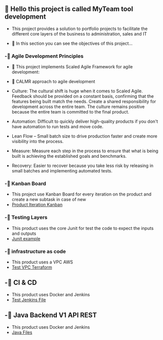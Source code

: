 
## 👋 Hello this project is called MyTeam tool development

- This project provides a solution to portfolio projects to facilitate the different core layers of the business to administration, sales and IT

- 🌱 In this section you can see the objectives of this project...

### -:orange_book: Agile Development Principles
   
- 💬 This project implements Scaled Agile Framework for agile development:
- 💎 CALMR approach to agile development
- Culture: The cultural shift is huge when it comes to Scaled Agile. Feedback should be provided on a constant basis, confirming that the features being     built match the needs. Create a shared responsibility for development across the entire team. The culture remains positive because the entire team is       committed to the final product.

- Automation: Difficult to quickly deliver high-quality products if you don't have automation to run tests and move code.

- Lean Flow – Small batch size to drive production faster and create more visibility into the process.

- Measure: Measure each step in the process to ensure that what is being built is achieving the established goals and benchmarks.

- Recovery: Easier to recover because you take less risk by releasing in small batches and implementing automated tests.


### -:orange_book: Kanban Board 
- This project use Kanban Board for every iteration on the product and create a new subtask in case of new 
- [Product Iteration Kanban](https://github.com/users/zabdielVR/projects/3)

### -:orange_book: Testing Layers
- This product uses the core Junit for test the code to expect the inputs and outputs
- [Junit example](https://github.com/zabdielVR/MyTeam/blob/main/Junit/Test/src/test/java/org/Testing/Accounts/AccountsTest.java)

### -:orange_book: infrastructure as code
- This product uses a VPC AWS
- [Test VPC Terraform](https://github.com/zabdielVR/MyTeam/blob/main/Terraform/Create_AWS_VPC.tf)

## -:orange_book: CI & CD

- This product uses Docker and Jenkins
- [Test Jenkins File](https://github.com/zabdielVR/MyTeam/tree/main/Docker)

## -:orange_book: Java Backend V1 API REST

- This product uses Docker and Jenkins
- [Java Files](https://github.com/zabdielVR/MyTeam/tree/main/Java%20Backend/myProduct/src/main/java/org/mycompany/myproduct)

<!---
zabdielVR/zabdielVR is a ✨ special ✨ repository because its `README.md` (this file) appears on your GitHub profile.
You can click the Preview link to take a look at your changes.
--->

